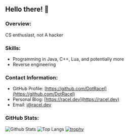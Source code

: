 ## Hello there! 👋

### Overview:
CS enthusiast, not A hacker

### Skills:
- Programming in Java, C++, Lua, and potentially more
- Reverse engineering

### Contact Information:
- GitHub Profile: [https://github.com/DotRacel](https://github.com/DotRacel)
- Personal Blog: [https://racel.dev](https://racel.dev)
- Email: [i@racel.dev](emailto:i@racel.dev)

### GitHub Stats:
![Github Stats](https://github-readme-stats.vercel.app/api?username=DotRacel)
![Top Langs](https://github-readme-stats.vercel.app/api/top-langs/?username=DotRacel)
[![trophy](https://github-profile-trophy.vercel.app/?username=DotRacel)](https://github.com/DotRacel)
